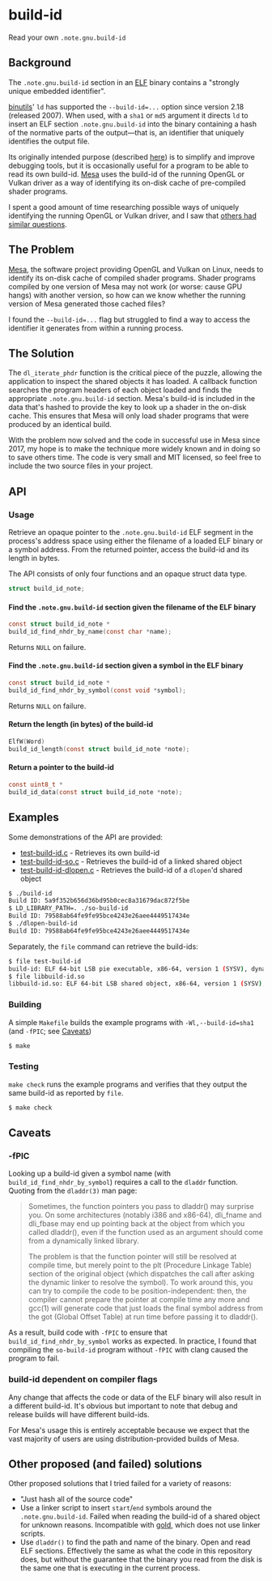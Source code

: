 # build-id

Read your own `.note.gnu.build-id`

## Background

The `.note.gnu.build-id` section in an [ELF](https://en.wikipedia.org/wiki/Executable_and_Linkable_Format) binary contains a "strongly unique embedded identifier".

[binutils](https://www.gnu.org/software/binutils/)' `ld` has supported the `--build-id=...` option since version 2.18 (released 2007). When used, with a `sha1` or `md5` argument it directs `ld` to insert an ELF section `.note.gnu.build-id` into the binary containing a hash of the normative parts of the output&mdash;that is, an identifier that uniquely identifies the output file.

Its originally intended purpose (described [here](https://fedoraproject.org/wiki/Releases/FeatureBuildId)) is to simplify and improve debugging tools, but it is occasionally useful for a program to be able to read its own build-id. [Mesa](https://www.mesa3d.org/) uses the build-id of the running OpenGL or Vulkan driver as a way of identifying its on-disk cache of pre-compiled shader programs.

I spent a good amount of time researching possible ways of uniquely identifying the running OpenGL or Vulkan driver, and I saw that [others had similar questions](https://stackoverflow.com/questions/17637745/can-a-program-read-its-own-elf-section).

## The Problem

[Mesa](https://mesa3d.org/), the software project providing OpenGL and Vulkan on Linux, needs to identify its on-disk cache of compiled shader programs. Shader programs compiled by one version of Mesa may not work (or worse: cause GPU hangs) with another version, so how can we know whether the running version of Mesa generated those cached files?

I found the `--build-id=...` flag but struggled to find a way to access the identifier it generates from within a running process.

## The Solution
The `dl_iterate_phdr` function is the critical piece of the puzzle, allowing the application to inspect the shared objects it has loaded. A callback function searches the program headers of each object loaded and finds the appropriate `.note.gnu.build-id` section. Mesa's build-id is included in the data that's hashed to provide the key to look up a shader in the on-disk cache. This ensures that Mesa will only load shader programs that were produced by an identical build.

With the problem now solved and the code in successful use in Mesa since 2017, my hope is to make the technique more widely known and in doing so to save others time. The code is very small and MIT licensed, so feel free to include the two source files in your project.

## API
### Usage
Retrieve an opaque pointer to the `.note.gnu.build-id` ELF segment in the process's address space using either the filename of a loaded ELF binary or a symbol address. From the returned pointer, access the build-id and its length in bytes.

The API consists of only four functions and an opaque struct data type.
```c
struct build_id_note;
```

#### Find the `.note.gnu.build-id` section given the filename of the ELF binary
```c
const struct build_id_note *
build_id_find_nhdr_by_name(const char *name);
```

Returns `NULL` on failure.

#### Find the `.note.gnu.build-id` section given a symbol in the ELF binary
```c
const struct build_id_note *
build_id_find_nhdr_by_symbol(const void *symbol);
```

Returns `NULL` on failure.

#### Return the length (in bytes) of the build-id
```c
ElfW(Word)
build_id_length(const struct build_id_note *note);
```

#### Return a pointer to the build-id
```c
const uint8_t *
build_id_data(const struct build_id_note *note);
```

## Examples
Some demonstrations of the API are provided:
  * [test-build-id.c](test-build-id.c) - Retrieves its own build-id
  * [test-build-id-so.c](test-build-id-so.c) - Retrieves the build-id of a linked shared object
  * [test-build-id-dlopen.c](test-build-id-dlopen.c) - Retrieves the build-id of a `dlopen`'d shared object

```sh
$ ./build-id
Build ID: 5a9f352b656d36bd95b0cec8a31679dac872f5be
$ LD_LIBRARY_PATH=. ./so-build-id
Build ID: 79588ab64fe9fe95bce4243e26aee4449517434e
$ ./dlopen-build-id
Build ID: 79588ab64fe9fe95bce4243e26aee4449517434e
```

Separately, the `file` command can retrieve the build-ids:
```sh
$ file test-build-id
build-id: ELF 64-bit LSB pie executable, x86-64, version 1 (SYSV), dynamically linked, interpreter /lib64/ld-linux-x86-64.so.2, BuildID[sha1]=5a9f352b656d36bd95b0cec8a31679dac872f5be, for GNU/Linux 3.2.0, with debug_info, not stripped
$ file libbuild-id.so 
libbuild-id.so: ELF 64-bit LSB shared object, x86-64, version 1 (SYSV), dynamically linked, BuildID[sha1]=79588ab64fe9fe95bce4243e26aee4449517434e, not stripped
```

### Building
A simple `Makefile` builds the example programs with `-Wl,--build-id=sha1` (and `-fPIC`; see [Caveats](#caveats))
```sh
$ make
```

### Testing
`make check`  runs the example programs and verifies that they output the same build-id as reported by `file`.
```sh
$ make check
```

## Caveats
### -fPIC
Looking up a build-id given a symbol name (with `build_id_find_nhdr_by_symbol`) requires a call to the `dladdr` function. Quoting from the `dladdr(3)` man page:

> Sometimes, the function pointers you pass to dladdr() may surprise you.  On some architectures (notably i386 and x86-64), dli_fname and dli_fbase may end up pointing back at the  object  from  which you called dladdr(), even if the function used as an argument should come from a dynamically linked library.
>
> The problem is that the function pointer will still be resolved at compile time, but merely point to the plt (Procedure Linkage Table) section of the original object (which dispatches the call after asking the dynamic linker to resolve the symbol).  To work around this, you can try to compile the code to be position-independent: then, the compiler cannot prepare the pointer at compile time  any more and gcc(1) will generate code that just loads the final symbol address from the got (Global Offset Table) at run time before passing it to dladdr().

As a result, build code with `-fPIC` to ensure that `build_id_find_nhdr_by_symbol` works as expected. In practice, I found that compiling the `so-build-id` program without `-fPIC` with clang caused the program to fail.

### build-id dependent on compiler flags
Any change that affects the code or data of the ELF binary will also result in a different build-id. It's obvious but important to note that debug and release builds will have different build-ids.

For Mesa's usage this is entirely acceptable because we expect that the vast majority of users are using distribution-provided builds of Mesa.

## Other proposed (and failed) solutions

Other proposed solutions that I tried failed for a variety of reasons:

  * "Just hash all of the source code"
  * Use a linker script to insert `start`/`end` symbols around the `.note.gnu.build-id`. Failed when reading the build-id of a shared object for unknown reasons. Incompatible with [gold](https://en.wikipedia.org/wiki/Gold_(linker)), which does not use linker scripts.
  * Use `dladdr()` to find the path and name of the binary. Open and read ELF sections. Effectively the same as what the code in this repository does, but without the guarantee that the binary you read from the disk is the same one that is executing in the current process.

